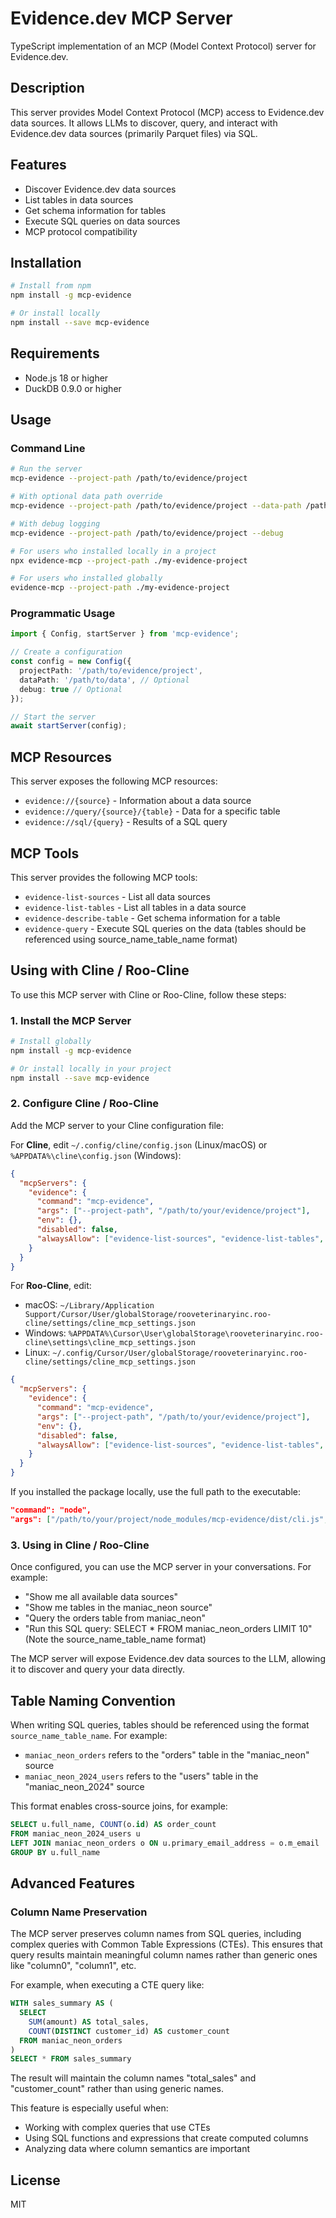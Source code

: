 # Evidence.dev MCP Server

TypeScript implementation of an MCP (Model Context Protocol) server for Evidence.dev.

## Description

This server provides Model Context Protocol (MCP) access to Evidence.dev data sources. It allows LLMs to discover, query, and interact with Evidence.dev data sources (primarily Parquet files) via SQL.

## Features

- Discover Evidence.dev data sources
- List tables in data sources
- Get schema information for tables
- Execute SQL queries on data sources
- MCP protocol compatibility

## Installation

```bash
# Install from npm
npm install -g mcp-evidence

# Or install locally
npm install --save mcp-evidence
```

## Requirements

- Node.js 18 or higher
- DuckDB 0.9.0 or higher

## Usage

### Command Line

```bash
# Run the server
mcp-evidence --project-path /path/to/evidence/project

# With optional data path override
mcp-evidence --project-path /path/to/evidence/project --data-path /path/to/data

# With debug logging
mcp-evidence --project-path /path/to/evidence/project --debug

# For users who installed locally in a project
npx evidence-mcp --project-path ./my-evidence-project

# For users who installed globally
evidence-mcp --project-path ./my-evidence-project
```

### Programmatic Usage

```typescript
import { Config, startServer } from 'mcp-evidence';

// Create a configuration
const config = new Config({
  projectPath: '/path/to/evidence/project',
  dataPath: '/path/to/data', // Optional
  debug: true // Optional
});

// Start the server
await startServer(config);
```

## MCP Resources

This server exposes the following MCP resources:

- `evidence://{source}` - Information about a data source
- `evidence://query/{source}/{table}` - Data for a specific table
- `evidence://sql/{query}` - Results of a SQL query

## MCP Tools

This server provides the following MCP tools:

- `evidence-list-sources` - List all data sources
- `evidence-list-tables` - List all tables in a data source
- `evidence-describe-table` - Get schema information for a table
- `evidence-query` - Execute SQL queries on the data (tables should be referenced using source_name_table_name format)

## Using with Cline / Roo-Cline

To use this MCP server with Cline or Roo-Cline, follow these steps:

### 1. Install the MCP Server

```bash
# Install globally
npm install -g mcp-evidence

# Or install locally in your project
npm install --save mcp-evidence
```

### 2. Configure Cline / Roo-Cline

Add the MCP server to your Cline configuration file:

For **Cline**, edit `~/.config/cline/config.json` (Linux/macOS) or `%APPDATA%\cline\config.json` (Windows):

```json
{
  "mcpServers": {
    "evidence": {
      "command": "mcp-evidence",
      "args": ["--project-path", "/path/to/your/evidence/project"],
      "env": {},
      "disabled": false,
      "alwaysAllow": ["evidence-list-sources", "evidence-list-tables", "evidence-describe-table", "evidence-query"]
    }
  }
}
```

For **Roo-Cline**, edit:
- macOS: `~/Library/Application Support/Cursor/User/globalStorage/rooveterinaryinc.roo-cline/settings/cline_mcp_settings.json`
- Windows: `%APPDATA%\Cursor\User\globalStorage\rooveterinaryinc.roo-cline\settings\cline_mcp_settings.json`
- Linux: `~/.config/Cursor/User/globalStorage/rooveterinaryinc.roo-cline/settings/cline_mcp_settings.json`

```json
{
  "mcpServers": {
    "evidence": {
      "command": "mcp-evidence",
      "args": ["--project-path", "/path/to/your/evidence/project"],
      "env": {},
      "disabled": false,
      "alwaysAllow": ["evidence-list-sources", "evidence-list-tables", "evidence-describe-table", "evidence-query"]
    }
  }
}
```

If you installed the package locally, use the full path to the executable:

```json
"command": "node",
"args": ["/path/to/your/project/node_modules/mcp-evidence/dist/cli.js", "--project-path", "/path/to/your/evidence/project"]
```

### 3. Using in Cline / Roo-Cline

Once configured, you can use the MCP server in your conversations. For example:

- "Show me all available data sources"
- "Show me tables in the maniac_neon source"
- "Query the orders table from maniac_neon"
- "Run this SQL query: SELECT * FROM maniac_neon_orders LIMIT 10" (Note the source_name_table_name format)

The MCP server will expose Evidence.dev data sources to the LLM, allowing it to discover and query your data directly.

## Table Naming Convention

When writing SQL queries, tables should be referenced using the format `source_name_table_name`. For example:

- `maniac_neon_orders` refers to the "orders" table in the "maniac_neon" source
- `maniac_neon_2024_users` refers to the "users" table in the "maniac_neon_2024" source

This format enables cross-source joins, for example:

```sql
SELECT u.full_name, COUNT(o.id) AS order_count 
FROM maniac_neon_2024_users u 
LEFT JOIN maniac_neon_orders o ON u.primary_email_address = o.m_email
GROUP BY u.full_name
```

## Advanced Features

### Column Name Preservation

The MCP server preserves column names from SQL queries, including complex queries with Common Table Expressions (CTEs). This ensures that query results maintain meaningful column names rather than generic ones like "column0", "column1", etc.

For example, when executing a CTE query like:

```sql
WITH sales_summary AS (
  SELECT 
    SUM(amount) AS total_sales,
    COUNT(DISTINCT customer_id) AS customer_count
  FROM maniac_neon_orders
)
SELECT * FROM sales_summary
```

The result will maintain the column names "total_sales" and "customer_count" rather than using generic names.

This feature is especially useful when:
- Working with complex queries that use CTEs
- Using SQL functions and expressions that create computed columns
- Analyzing data where column semantics are important

## License

MIT